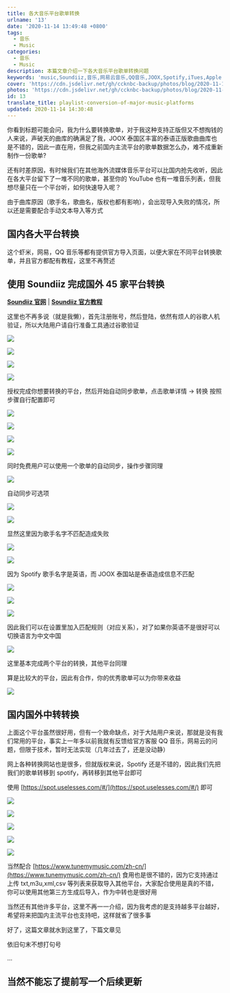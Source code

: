 ```yaml
---
title: 各大音乐平台歌单转换
urlname: '13'
date: '2020-11-14 13:49:48 +0800'
tags:
  - 音乐
  - Music
categories:
  - 音乐
  - Music
description: 本篇文章介绍一下各大音乐平台歌单转换问题
keywords: 'music,Soundiiz,音乐,网易云音乐,QQ音乐,JOOX,Spotify,iTues,Apple Music'
cover: 'https://cdn.jsdelivr.net/gh/ccknbc-backup/photos/blog/2020-11-14~16-49-23.webp'
photos: 'https://cdn.jsdelivr.net/gh/ccknbc-backup/photos/blog/2020-11-14~16-49-23.webp'
id: 13
translate_title: playlist-conversion-of-major-music-platforms
updated: 2020-11-14 14:30:48
---
```


你看到标题可能会问，我为什么要转换歌单，对于我这种支持正版但又不想掏钱的人来说，声破天的曲库的确满足了我，JOOX 泰国区丰富的泰语正版歌曲曲库也是不错的，因此一直在用，但我之前国内主流平台的歌单数据怎么办，难不成重新制作一份歌单?

还有时差原因，有时候我们在其他海外流媒体音乐平台可以比国内抢先收听，因此在各大平台留下了一堆不同的歌单，甚至你的 YouTube 也有一堆音乐列表，但我想尽量只在一个平台听，如何快速导入呢？

由于曲库原因（歌手名，歌曲名，版权也都有影响），会出现导入失败的情况，所以还是需要配合手动文本导入等方式

## 国内各大平台转换

这个虾米，网易，QQ 音乐等都有提供官方导入页面，以便大家在不同平台转换歌单，并且官方都配有教程，这里不再赘述

## 使用 Soundiiz 完成国外 45 家平台转换

**[Soundiiz 官网](https://soundiiz.com/zh/)** | **[Soundiiz 官方教程](https://soundiiz.com/zh/tutorial)**

这里也不再多说（就是我懒），首先注册账号，然后登陆，依然有烦人的谷歌人机验证，所以大陆用户请自行准备工具通过谷歌验证

![](https://cdn.jsdelivr.net/gh/ccknbc-backup/photos/blog/2020-11-14~14-36-07.webp#align=left&display=inline&height=1215&margin=%5Bobject%20Object%5D&originHeight=1215&originWidth=645&status=done&style=none&width=645)

![](https://cdn.jsdelivr.net/gh/ccknbc-backup/photos/blog/2020-11-14~14-36-34.webp#align=left&display=inline&height=3214&margin=%5Bobject%20Object%5D&originHeight=3214&originWidth=1550&status=done&style=none&width=1550)

![](https://cdn.jsdelivr.net/gh/ccknbc-backup/photos/blog/2020-11-14~14-37-17.webp#align=left&display=inline&height=767&margin=%5Bobject%20Object%5D&originHeight=767&originWidth=482&status=done&style=none&width=482)

![](https://cdn.jsdelivr.net/gh/ccknbc-backup/photos/blog/2020-11-14~14-37-30.webp#align=left&display=inline&height=329&margin=%5Bobject%20Object%5D&originHeight=329&originWidth=262&status=done&style=none&width=262)

授权完成你想要转换的平台，然后开始自动同步歌单，点击歌单详情 -> 转换 按照步骤自行配置即可

![](https://cdn.jsdelivr.net/gh/ccknbc-backup/photos/blog/2020-11-14~14-39-37.webp#align=left&display=inline&height=745&margin=%5Bobject%20Object%5D&originHeight=745&originWidth=741&status=done&style=none&width=741)

![](https://cdn.jsdelivr.net/gh/ccknbc-backup/photos/blog/2020-11-14~14-41-37.webp#align=left&display=inline&height=752&margin=%5Bobject%20Object%5D&originHeight=752&originWidth=743&status=done&style=none&width=743)

![](https://cdn.jsdelivr.net/gh/ccknbc-backup/photos/blog/2020-11-14~14-41-47.webp#align=left&display=inline&height=754&margin=%5Bobject%20Object%5D&originHeight=754&originWidth=753&status=done&style=none&width=753)

![](https://cdn.jsdelivr.net/gh/ccknbc-backup/photos/blog/2020-11-14~14-38-43.webp#align=left&display=inline&height=742&margin=%5Bobject%20Object%5D&originHeight=742&originWidth=750&status=done&style=none&width=750)

同时免费用户可以使用一个歌单的自动同步，操作步骤同理

![](https://cdn.jsdelivr.net/gh/ccknbc-backup/photos/blog/2020-11-14~14-38-57.webp#align=left&display=inline&height=752&margin=%5Bobject%20Object%5D&originHeight=752&originWidth=752&status=done&style=none&width=752)

自动同步可选项

![](https://cdn.jsdelivr.net/gh/ccknbc-backup/photos/blog/2020-11-14~14-39-18.webp#align=left&display=inline&height=1694&margin=%5Bobject%20Object%5D&originHeight=1694&originWidth=759&status=done&style=none&width=759)

![](https://cdn.jsdelivr.net/gh/ccknbc-backup/photos/blog/2020-11-14~14-51-31.webp#align=left&display=inline&height=254&margin=%5Bobject%20Object%5D&originHeight=254&originWidth=407&status=done&style=none&width=407)

显然这里因为歌手名字不匹配造成失败

![](https://cdn.jsdelivr.net/gh/ccknbc-backup/photos/blog/2020-11-14~14-52-02.webp#align=left&display=inline&height=588&margin=%5Bobject%20Object%5D&originHeight=588&originWidth=501&status=done&style=none&width=501)

![](https://cdn.jsdelivr.net/gh/ccknbc-backup/photos/blog/2020-11-14~14-52-11.webp#align=left&display=inline&height=242&margin=%5Bobject%20Object%5D&originHeight=242&originWidth=563&status=done&style=none&width=563)

因为 Spotify 歌手名字是英语，而 JOOX 泰国站是泰语造成信息不匹配

![](https://cdn.jsdelivr.net/gh/ccknbc-backup/photos/blog/2020-11-14~14-54-24.webp#align=left&display=inline&height=456&margin=%5Bobject%20Object%5D&originHeight=456&originWidth=1584&status=done&style=none&width=1584)

![](https://cdn.jsdelivr.net/gh/ccknbc-backup/photos/blog/2020-11-14~14-53-24.webp#align=left&display=inline&height=557&margin=%5Bobject%20Object%5D&originHeight=557&originWidth=1465&status=done&style=none&width=1465)

![](https://cdn.jsdelivr.net/gh/ccknbc-backup/photos/blog/2020-11-14~14-53-39.webp#align=left&display=inline&height=894&margin=%5Bobject%20Object%5D&originHeight=894&originWidth=1903&status=done&style=none&width=1903)

因此我们可以在设置里加入匹配规则（对应关系），对了如果你英语不是很好可以切换语言为中文中国

![](https://cdn.jsdelivr.net/gh/ccknbc-backup/photos/blog/2020-11-14~14-53-56.webp#align=left&display=inline&height=749&margin=%5Bobject%20Object%5D&originHeight=749&originWidth=1142&status=done&style=none&width=1142)

这里基本完成两个平台的转换，其他平台同理

算是比较大的平台，因此有合作，你的优秀歌单可以为你带来收益

![](https://cdn.jsdelivr.net/gh/ccknbc-backup/photos/blog/2020-11-14~14-54-54.webp#align=left&display=inline&height=1030&margin=%5Bobject%20Object%5D&originHeight=1030&originWidth=1920&status=done&style=none&width=1920)

## 国内国外中转转换

上面这个平台虽然很好用，但有一个致命缺点，对于大陆用户来说，那就是没有我们常用的平台，事实上一年多以前我就有反馈给官方客服 QQ 音乐，网易云的问题，但限于技术，暂时无法实现（几年过去了，还是没动静）

网上各种转换网站也是很多，但就版权来说，Spotify 还是不错的，因此我们先把我们的歌单转移到 spotify，再转移到其他平台即可

使用 [https://spot.uselesses.com/#/](https://spot.uselesses.com/#/) 即可

![](https://cdn.jsdelivr.net/gh/ccknbc-backup/photos/blog/2020-11-14~14-55-09.webp#align=left&display=inline&height=771&margin=%5Bobject%20Object%5D&originHeight=771&originWidth=1715&status=done&style=none&width=1715)

![](https://cdn.jsdelivr.net/gh/ccknbc-backup/photos/blog/2020-11-14~14-55-59.webp#align=left&display=inline&height=693&margin=%5Bobject%20Object%5D&originHeight=693&originWidth=1157&status=done&style=none&width=1157)

![](https://cdn.jsdelivr.net/gh/ccknbc-backup/photos/blog/2020-11-14~14-55-33.webp#align=left&display=inline&height=685&margin=%5Bobject%20Object%5D&originHeight=685&originWidth=1187&status=done&style=none&width=1187)

![](https://cdn.jsdelivr.net/gh/ccknbc-backup/photos/blog/2020-11-14~14-57-51.webp#align=left&display=inline&height=907&margin=%5Bobject%20Object%5D&originHeight=907&originWidth=1920&status=done&style=none&width=1920)

![](https://cdn.jsdelivr.net/gh/ccknbc-backup/photos/blog/2020-11-14~14-58-31.webp#align=left&display=inline&height=605&margin=%5Bobject%20Object%5D&originHeight=605&originWidth=979&status=done&style=none&width=979)

当然配合 [https://www.tunemymusic.com/zh-cn/](https://www.tunemymusic.com/zh-cn/) 食用也是很不错的，因为它支持通过上传 txt,m3u,xml,csv 等列表来获取导入其他平台，大家配合使用是真的不错，你可以使用其他第三方生成后导入，作为中转也是很好用

当然还有其他许多平台，这里不再一一介绍，因为我考虑的是支持越多平台越好，希望将来把国内主流平台也支持吧，这样就省了很多事

好了，这篇文章就水到这里了，下篇文章见

依旧句末不想打句号

...

## 当然不能忘了提前写一个后续更新
